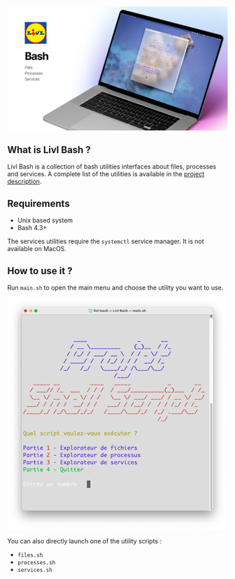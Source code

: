 ![Livl Bash](img/livl-bash.png)

## What is Livl Bash ?

Livl Bash is a collection of bash utilities interfaces about files, processes and services.
A complete list of the utilities is available in the [project description](PROJECT.md).

## Requirements

* Unix based system
* Bash 4.3+

The services utilities require the `systemctl` service manager. It is not available on MacOS.

## How to use it ?

Run `main.sh` to open the main menu and choose the utility you want to use.

![Main menu](img/main-menu.png)

You can also directly launch one of the utility scripts :
* `files.sh`
* `processes.sh`
* `services.sh`
